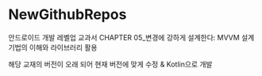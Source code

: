 # NewGithubRepos
안드로이드 개발 레벨업 교과서
CHAPTER 05_변경에 강하게 설계한다: MVVM 설계 기법의 이해와 라이브러리 활용

해당 교재의 버전이 오래 되어 현재 버전에 맞게 수정 & Kotlin으로 개발
